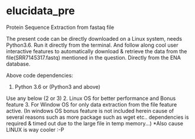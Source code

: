 # elucidata_pre

Protein Sequence Extraction from fastaq file

The present code can be directly downloaded on a Linux system, needs Python3.6. Run it directly from the terminal. And follow along cool user interactive features to automatically download & retrieve the data from the file(SRR7145317.fastq) mentioned in the question. Directly from the ENA database.

Above code dependencies:
1. Python 3.6 or (Python3 and above)

Use any below (2 or 3)
2. Linux OS for better performance and Bonus feature
3. For Window OS for only data extraction from the file feature active. (In windows OS bonus feature is not included herein cause of several reasons such as more package such as wget etc.. dependencies is required & timed out due to the large file in temp memory...)
*Also cause LINUX is way cooler  :-P
